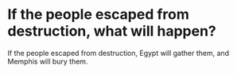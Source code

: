 # If the people escaped from destruction, what will happen?

If the people escaped from destruction, Egypt will gather them, and Memphis will bury them.
